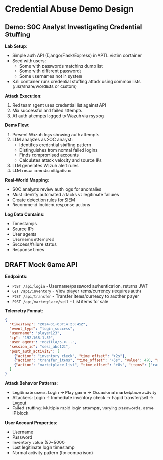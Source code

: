 # Credential Abuse Demo Design

## Demo: SOC Analyst Investigating Credential Stuffing

**Lab Setup**:
- Simple auth API (Django/Flask/Express) in APTL victim container
- Seed with users:
  - Some with passwords matching dump list
  - Some with different passwords
  - Some usernames not in system
- Kali container runs credential stuffing attack using common lists (/usr/share/wordlists or custom)

**Attack Execution**:
1. Red team agent uses credential list against API
2. Mix successful and failed attempts
3. All auth attempts logged to Wazuh via rsyslog

**Demo Flow**:
1. Present Wazuh logs showing auth attempts
2. LLM analyzes as SOC analyst:
   - Identifies credential stuffing pattern
   - Distinguishes from normal failed logins
   - Finds compromised accounts
   - Calculates attack velocity and source IPs
3. LLM generates Wazuh alert rules
4. LLM recommends mitigations

**Real-World Mapping**:
- SOC analysts review auth logs for anomalies
- Must identify automated attacks vs legitimate failures
- Create detection rules for SIEM
- Recommend incident response actions

**Log Data Contains**:
- Timestamps
- Source IPs
- User agents
- Username attempted
- Success/failure status
- Response times

## DRAFT Mock Game API

**Endpoints**:
- `POST /api/login` - Username/password authentication, returns JWT
- `GET /api/inventory` - View player items/currency (requires auth)
- `POST /api/transfer` - Transfer items/currency to another player
- `POST /api/marketplace/sell` - List items for sale

**Telemetry Format**:
```json
{
  "timestamp": "2024-01-03T14:23:45Z",
  "event_type": "login_success",
  "username": "player123",
  "ip": "192.168.1.50",
  "user_agent": "Mozilla/5.0...",
  "session_id": "sess_abc123",
  "post_auth_activity": [
    {"action": "inventory_check", "time_offset": "+2s"},
    {"action": "transfer_items", "time_offset": "+5s", "value": 450, "recipient": "buyer456"},
    {"action": "marketplace_list", "time_offset": "+8s", "items": ["rare_skin_01"]}
  ]
}
```

**Attack Behavior Patterns**:
- Legitimate users: Login → Play game → Occasional marketplace activity
- Attackers: Login → Immediate inventory check → Rapid transfer/sell → Logout
- Failed stuffing: Multiple rapid login attempts, varying passwords, same IP block

**User Account Properties**:
- Username
- Password  
- Inventory value ($50-$5000)
- Last legitimate login timestamp
- Normal activity pattern (for comparison)